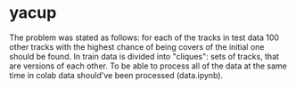 # yacup
The problem was stated as follows: for each of the tracks in test data 100 other tracks with the highest chance of being covers of the initial one should be found. In train data is divided into "cliques": sets of tracks, that are versions of each other. To be able to process all of the data at the same time in colab data should've been processed (data.ipynb).
